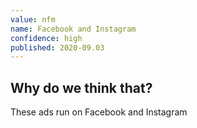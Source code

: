 ```yaml
---
value: nfm
name: Facebook and Instagram
confidence: high
published: 2020-09.03
---
```


## Why do we think that?

These ads run on Facebook and Instagram
